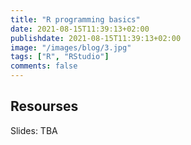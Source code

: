 ```yaml
---
title: "R programming basics"
date: 2021-08-15T11:39:13+02:00
publishdate: 2021-08-15T11:39:13+02:00
image: "/images/blog/3.jpg"
tags: ["R", "RStudio"]
comments: false
---
```



## Resourses

Slides: TBA